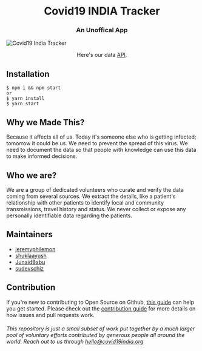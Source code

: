 <h1 align = 'center'>Covid19 INDIA Tracker</h1>
<h3 align = 'center'>An Unoffical App</h1>

![Covid19 India Tracker](demo/SiteDemo.gif)

<p align="center">
  Here's our data <a href="http://patientdb.covid19india.org/">API</a>.
 </p>

## Installation

```
$ npm i && npm start
or
$ yarn install
$ yarn start
```

## Why we Made This?

Because it affects all of us. Today it's someone else who is getting infected; tomorrow it could be us. We need to prevent the spread of this virus. We need to document the data so that people with knowledge can use this data to make informed decisions.

## Who we are?

We are a group of dedicated volunteers who curate and verify the data coming from several sources. We extract the details, like a patient's relationship with other patients to identify local and community transmissions, travel history and status. We never collect or expose any personally identifiable data regarding the patients.

## Maintainers

- [jeremyphilemon](https://github.com/jeremyphilemon)
- [shuklaayush](https://github.com/shuklaayush)
- [JunaidBabu](https://github.com/JunaidBabu)
- [sudevschiz](https://github.com/sudevschiz)

## Contribution

If you're new to contributing to Open Source on Github, [this guide](https://guides.github.com/activities/contributing-to-open-source/) can help you get started. Please check out the [contribution guide](CONTRIBUTING.md) for more details on how issues and pull requests work.

###### This repository is just a small subset of work put together by a much larger pool of voluntary efforts contributed by generous people all around the world. Reach out to us through hello@covid19india.org
